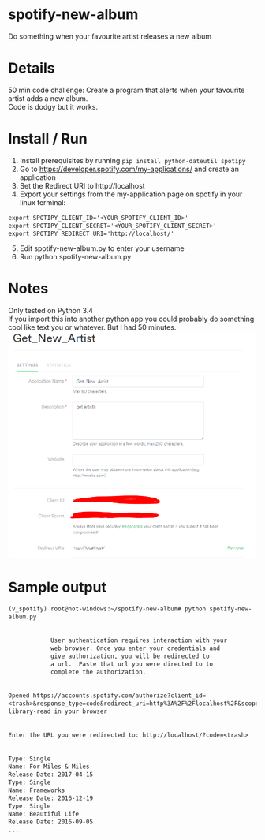 # spotify-new-album
Do something when your favourite artist releases a new album

# Details
50 min code challenge: Create a program that alerts when your favourite artist adds a new album.
<br>
Code is dodgy but it works.

# Install / Run
1. Install prerequisites by running ```pip install python-dateutil spotipy```
1. Go to https://developer.spotify.com/my-applications/ and create an application
1. Set the Redirect URI to http://localhost
1. Export your settings from the my-application page on spotify in your linux terminal:
```
export SPOTIPY_CLIENT_ID='<YOUR_SPOTIFY_CLIENT_ID>'
export SPOTIPY_CLIENT_SECRET='<YOUR_SPOTIFY_CLIENT_SECRET>'
export SPOTIPY_REDIRECT_URI='http://localhost/'
```
5. Edit spotify-new-album.py to enter your username
6. Run python spotify-new-album.py

# Notes
Only tested on Python 3.4
<br>
If you import this into another python app you could probably do something cool like text you or whatever. But I had 50 minutes.
![alt text](https://raw.githubusercontent.com/kowenhouston/spotify-new-album/master/spotify-settings.png)


# Sample output
```
(v_spotify) root@not-windows:~/spotify-new-album# python spotify-new-album.py


            User authentication requires interaction with your
            web browser. Once you enter your credentials and
            give authorization, you will be redirected to
            a url.  Paste that url you were directed to to
            complete the authorization.


Opened https://accounts.spotify.com/authorize?client_id=<trash>&response_type=code&redirect_uri=http%3A%2F%2Flocalhost%2F&scope=user-library-read in your browser


Enter the URL you were redirected to: http://localhost/?code=<trash>


Type: Single
Name: For Miles & Miles
Release Date: 2017-04-15
Type: Single
Name: Frameworks
Release Date: 2016-12-19
Type: Single
Name: Beautiful Life
Release Date: 2016-09-05
...
```
